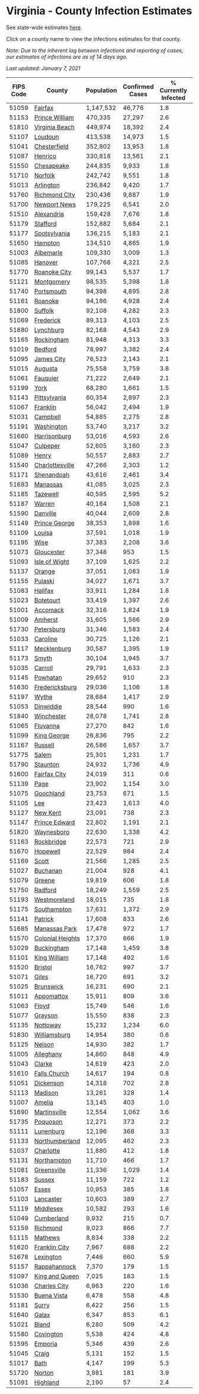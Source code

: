 # Virginia - County Infection Estimates

See state-wide estimates [here](/infections/us-va).

Click on a county name to view the infections estimates for that county.

*Note: Due to the inherent lag between infections and reporting of cases, our estimates of infections are as of 14 days ago.*

*Last updated: January 7, 2021*

|   FIPS Code |                               County |   Population |   Confirmed Cases |   % Currently Infected |   % Total Infected |
|-------------|--------------------------------------|--------------|-------------------|------------------------|--------------------|
|       51059 |                   [Fairfax](fairfax) |    1,147,532 |            46,776 |                    1.8 |               15.2 |
|       51153 |     [Prince William](prince-william) |      470,335 |            27,297 |                    2.6 |               20.9 |
|       51810 |     [Virginia Beach](virginia-beach) |      449,974 |            18,392 |                    2.4 |               12.8 |
|       51107 |                   [Loudoun](loudoun) |      413,538 |            14,973 |                    1.5 |               12.8 |
|       51041 |         [Chesterfield](chesterfield) |      352,802 |            13,953 |                    1.8 |               13.4 |
|       51087 |                   [Henrico](henrico) |      330,818 |            13,561 |                    2.1 |               14.0 |
|       51550 |             [Chesapeake](chesapeake) |      244,835 |             9,933 |                    1.8 |               13.1 |
|       51710 |                   [Norfolk](norfolk) |      242,742 |             9,551 |                    1.8 |               12.7 |
|       51013 |               [Arlington](arlington) |      236,842 |             9,420 |                    1.7 |               14.9 |
|       51760 |       [Richmond City](richmond-city) |      230,436 |             9,887 |                    1.9 |               14.6 |
|       51700 |         [Newport News](newport-news) |      179,225 |             6,541 |                    2.0 |               11.5 |
|       51510 |             [Alexandria](alexandria) |      159,428 |             7,676 |                    1.8 |               18.3 |
|       51179 |                 [Stafford](stafford) |      152,882 |             5,684 |                    2.1 |               12.4 |
|       51177 |         [Spotsylvania](spotsylvania) |      136,215 |             5,183 |                    2.1 |               12.6 |
|       51650 |                   [Hampton](hampton) |      134,510 |             4,865 |                    1.9 |               11.2 |
|       51003 |               [Albemarle](albemarle) |      109,330 |             3,009 |                    1.3 |                9.0 |
|       51085 |                   [Hanover](hanover) |      107,766 |             4,321 |                    2.5 |               12.5 |
|       51770 |         [Roanoke City](roanoke-city) |       99,143 |             5,537 |                    1.7 |               17.2 |
|       51121 |             [Montgomery](montgomery) |       98,535 |             5,398 |                    1.8 |               16.8 |
|       51740 |             [Portsmouth](portsmouth) |       94,398 |             4,895 |                    2.8 |               17.0 |
|       51161 |                   [Roanoke](roanoke) |       94,186 |             4,928 |                    2.4 |               15.9 |
|       51800 |                   [Suffolk](suffolk) |       92,108 |             4,282 |                    2.3 |               15.3 |
|       51069 |               [Frederick](frederick) |       89,313 |             4,103 |                    2.5 |               14.7 |
|       51680 |               [Lynchburg](lynchburg) |       82,168 |             4,543 |                    2.9 |               17.0 |
|       51165 |             [Rockingham](rockingham) |       81,948 |             4,313 |                    3.3 |               17.6 |
|       51019 |                   [Bedford](bedford) |       78,997 |             3,382 |                    2.4 |               12.9 |
|       51095 |             [James City](james-city) |       76,523 |             2,143 |                    2.1 |                9.6 |
|       51015 |                   [Augusta](augusta) |       75,558 |             3,759 |                    3.8 |               14.8 |
|       51061 |                 [Fauquier](fauquier) |       71,222 |             2,649 |                    2.1 |               12.3 |
|       51199 |                         [York](york) |       68,280 |             1,661 |                    1.5 |                7.6 |
|       51143 |         [Pittsylvania](pittsylvania) |       60,354 |             2,897 |                    2.3 |               14.5 |
|       51067 |                 [Franklin](franklin) |       56,042 |             2,494 |                    1.9 |               13.3 |
|       51031 |                 [Campbell](campbell) |       54,885 |             2,275 |                    2.8 |               12.3 |
|       51191 |             [Washington](washington) |       53,740 |             3,217 |                    3.2 |               18.0 |
|       51660 |         [Harrisonburg](harrisonburg) |       53,016 |             4,593 |                    2.6 |               31.2 |
|       51047 |                 [Culpeper](culpeper) |       52,605 |             3,160 |                    2.3 |               21.5 |
|       51089 |                       [Henry](henry) |       50,557 |             2,883 |                    2.7 |               17.6 |
|       51540 |   [Charlottesville](charlottesville) |       47,266 |             2,303 |                    1.2 |               15.6 |
|       51171 |             [Shenandoah](shenandoah) |       43,616 |             2,461 |                    3.4 |               19.5 |
|       51683 |                 [Manassas](manassas) |       41,085 |             3,025 |                    2.3 |               29.7 |
|       51185 |                 [Tazewell](tazewell) |       40,595 |             2,595 |                    5.2 |               18.9 |
|       51187 |                     [Warren](warren) |       40,164 |             1,508 |                    2.1 |               12.2 |
|       51590 |                 [Danville](danville) |       40,044 |             2,609 |                    2.8 |               19.5 |
|       51149 |       [Prince George](prince-george) |       38,353 |             1,898 |                    1.6 |               16.0 |
|       51109 |                     [Louisa](louisa) |       37,591 |             1,018 |                    1.9 |                8.7 |
|       51195 |                         [Wise](wise) |       37,383 |             2,208 |                    3.6 |               17.7 |
|       51073 |             [Gloucester](gloucester) |       37,348 |               953 |                    1.5 |                7.8 |
|       51093 |       [Isle of Wight](isle-of-wight) |       37,109 |             1,625 |                    2.2 |               14.6 |
|       51137 |                     [Orange](orange) |       37,051 |             1,083 |                    1.9 |                9.3 |
|       51155 |                   [Pulaski](pulaski) |       34,027 |             1,671 |                    3.7 |               14.7 |
|       51083 |                   [Halifax](halifax) |       33,911 |             1,284 |                    1.8 |               11.1 |
|       51023 |               [Botetourt](botetourt) |       33,419 |             1,397 |                    2.6 |               12.9 |
|       51001 |                 [Accomack](accomack) |       32,316 |             1,824 |                    1.9 |               24.9 |
|       51009 |                   [Amherst](amherst) |       31,605 |             1,566 |                    2.9 |               15.0 |
|       51730 |             [Petersburg](petersburg) |       31,346 |             1,583 |                    2.4 |               16.4 |
|       51033 |                 [Caroline](caroline) |       30,725 |             1,126 |                    2.1 |               11.7 |
|       51117 |           [Mecklenburg](mecklenburg) |       30,587 |             1,395 |                    1.9 |               15.9 |
|       51173 |                       [Smyth](smyth) |       30,104 |             1,945 |                    3.7 |               19.5 |
|       51035 |                   [Carroll](carroll) |       29,791 |             1,633 |                    2.3 |               17.0 |
|       51145 |                 [Powhatan](powhatan) |       29,652 |               910 |                    2.3 |                9.7 |
|       51630 |     [Fredericksburg](fredericksburg) |       29,036 |             1,106 |                    1.8 |               13.1 |
|       51197 |                       [Wythe](wythe) |       28,684 |             1,417 |                    2.9 |               14.9 |
|       51053 |               [Dinwiddie](dinwiddie) |       28,544 |               990 |                    1.6 |               11.1 |
|       51840 |             [Winchester](winchester) |       28,078 |             1,741 |                    2.8 |               20.6 |
|       51065 |                 [Fluvanna](fluvanna) |       27,270 |               842 |                    1.6 |               10.5 |
|       51099 |           [King George](king-george) |       26,836 |               795 |                    2.2 |                9.7 |
|       51167 |                   [Russell](russell) |       26,586 |             1,657 |                    3.7 |               18.5 |
|       51775 |                       [Salem](salem) |       25,301 |             1,231 |                    1.7 |               14.9 |
|       51790 |                 [Staunton](staunton) |       24,932 |             1,736 |                    4.9 |               21.1 |
|       51600 |         [Fairfax City](fairfax-city) |       24,019 |               311 |                    0.6 |                4.8 |
|       51139 |                         [Page](page) |       23,902 |             1,154 |                    3.0 |               16.9 |
|       51075 |               [Goochland](goochland) |       23,753 |               671 |                    1.5 |               10.1 |
|       51105 |                           [Lee](lee) |       23,423 |             1,613 |                    4.0 |               20.5 |
|       51127 |                 [New Kent](new-kent) |       23,091 |               738 |                    2.3 |                9.9 |
|       51147 |       [Prince Edward](prince-edward) |       22,802 |             1,191 |                    2.1 |               17.4 |
|       51820 |             [Waynesboro](waynesboro) |       22,630 |             1,338 |                    4.2 |               18.0 |
|       51163 |             [Rockbridge](rockbridge) |       22,573 |               721 |                    2.9 |                9.4 |
|       51670 |                 [Hopewell](hopewell) |       22,529 |               984 |                    2.4 |               14.2 |
|       51169 |                       [Scott](scott) |       21,566 |             1,285 |                    2.5 |               17.9 |
|       51027 |                 [Buchanan](buchanan) |       21,004 |               928 |                    4.1 |               13.5 |
|       51079 |                     [Greene](greene) |       19,819 |               606 |                    1.8 |                9.6 |
|       51750 |                   [Radford](radford) |       18,249 |             1,559 |                    2.5 |               26.2 |
|       51193 |         [Westmoreland](westmoreland) |       18,015 |               735 |                    1.8 |               13.5 |
|       51175 |           [Southampton](southampton) |       17,631 |             1,372 |                    2.9 |               24.8 |
|       51141 |                   [Patrick](patrick) |       17,608 |               833 |                    2.6 |               14.6 |
|       51685 |       [Manassas Park](manassas-park) |       17,478 |               972 |                    1.7 |               22.0 |
|       51570 | [Colonial Heights](colonial-heights) |       17,370 |               666 |                    1.9 |               13.5 |
|       51029 |             [Buckingham](buckingham) |       17,148 |             1,459 |                    3.8 |               33.3 |
|       51101 |         [King William](king-william) |       17,148 |               492 |                    1.6 |                9.0 |
|       51520 |                   [Bristol](bristol) |       16,762 |               997 |                    3.7 |               17.6 |
|       51071 |                       [Giles](giles) |       16,720 |               691 |                    3.2 |               11.9 |
|       51025 |               [Brunswick](brunswick) |       16,231 |               690 |                    2.1 |               13.7 |
|       51011 |             [Appomattox](appomattox) |       15,911 |               809 |                    3.6 |               15.5 |
|       51063 |                       [Floyd](floyd) |       15,749 |               546 |                    1.6 |               10.6 |
|       51077 |                   [Grayson](grayson) |       15,550 |               838 |                    2.3 |               16.9 |
|       51135 |                 [Nottoway](nottoway) |       15,232 |             1,234 |                    6.0 |               25.1 |
|       51830 |         [Williamsburg](williamsburg) |       14,954 |               380 |                    0.6 |                9.1 |
|       51125 |                     [Nelson](nelson) |       14,930 |               382 |                    1.7 |                8.0 |
|       51005 |               [Alleghany](alleghany) |       14,860 |               848 |                    4.9 |               17.3 |
|       51043 |                     [Clarke](clarke) |       14,619 |               423 |                    2.0 |                9.2 |
|       51610 |         [Falls Church](falls-church) |       14,617 |               194 |                    0.8 |                5.7 |
|       51051 |               [Dickenson](dickenson) |       14,318 |               702 |                    2.8 |               14.3 |
|       51113 |                   [Madison](madison) |       13,261 |               328 |                    1.4 |                8.2 |
|       51007 |                     [Amelia](amelia) |       13,145 |               403 |                    1.0 |                9.5 |
|       51690 |         [Martinsville](martinsville) |       12,554 |             1,062 |                    3.6 |               26.4 |
|       51735 |                 [Poquoson](poquoson) |       12,271 |               373 |                    2.2 |                9.2 |
|       51111 |               [Lunenburg](lunenburg) |       12,196 |               368 |                    3.3 |                9.5 |
|       51133 |     [Northumberland](northumberland) |       12,095 |               462 |                    2.3 |               12.1 |
|       51037 |               [Charlotte](charlotte) |       11,880 |               412 |                    1.8 |               10.8 |
|       51131 |           [Northampton](northampton) |       11,710 |               466 |                    1.7 |               18.0 |
|       51081 |           [Greensville](greensville) |       11,336 |             1,029 |                    1.4 |               32.9 |
|       51183 |                     [Sussex](sussex) |       11,159 |               722 |                    1.2 |               23.8 |
|       51057 |                       [Essex](essex) |       10,953 |               385 |                    1.8 |               11.6 |
|       51103 |               [Lancaster](lancaster) |       10,603 |               389 |                    2.7 |               11.2 |
|       51119 |               [Middlesex](middlesex) |       10,582 |               293 |                    1.6 |                8.8 |
|       51049 |             [Cumberland](cumberland) |        9,932 |               215 |                    0.7 |                7.6 |
|       51159 |                 [Richmond](richmond) |        9,023 |               866 |                    7.7 |               39.0 |
|       51115 |                   [Mathews](mathews) |        8,834 |               338 |                    2.2 |               11.3 |
|       51620 |       [Franklin City](franklin-city) |        7,967 |               688 |                    2.2 |               28.7 |
|       51678 |               [Lexington](lexington) |        7,446 |               660 |                    5.9 |               26.0 |
|       51157 |         [Rappahannock](rappahannock) |        7,370 |               179 |                    1.5 |                7.9 |
|       51097 |     [King and Queen](king-and-queen) |        7,025 |               183 |                    1.5 |                8.5 |
|       51036 |         [Charles City](charles-city) |        6,963 |               220 |                    1.6 |               10.5 |
|       51530 |           [Buena Vista](buena-vista) |        6,478 |               558 |                    4.8 |               26.0 |
|       51181 |                       [Surry](surry) |        6,422 |               256 |                    1.5 |               12.8 |
|       51640 |                       [Galax](galax) |        6,347 |               853 |                    6.1 |               47.4 |
|       51021 |                       [Bland](bland) |        6,280 |               509 |                    4.2 |               24.3 |
|       51580 |               [Covington](covington) |        5,538 |               424 |                    4.8 |               22.3 |
|       51595 |                   [Emporia](emporia) |        5,346 |               439 |                    2.6 |               29.4 |
|       51045 |                       [Craig](craig) |        5,131 |               152 |                    1.5 |                9.4 |
|       51017 |                         [Bath](bath) |        4,147 |               199 |                    5.3 |               13.3 |
|       51720 |                     [Norton](norton) |        3,981 |               181 |                    3.9 |               13.9 |
|       51091 |                 [Highland](highland) |        2,190 |                57 |                    2.4 |                8.6 |